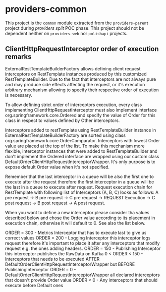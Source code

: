 # providers-common

This project is the ``common`` module extracted from the ``providers-parent`` project during _providers split_ POC phase. This project should not be dependent neither on ``providers-web`` nor ``polishapi`` projects.

## ClientHttpRequestInterceptor order of execution remarks
ExternalRestTemplateBuilderFactory allows defining client request interceptors on RestTemplate instances produced
by this customized RestTemplateBuilder. Due to the fact that interceptors are not always pure and may produce side effects
affecting the request, or it's execution arbitrary mechanism allowing to specify their respective order of execution is necessary.

To allow defining strict order of interceptors execution, every class implementing ClientHttpRequestInterceptor must also
implement interface org.springframework.core.Ordered and specify the value of Order for this class in respect to values defined by Other interceptors.

Interceptors added to restTemplate using RestTemplateBuilder instance in ExternalRestTemplateBuilderFactory are sorted using
class org.springframework.core.OrderComparator. Interceptors with lowest Order value are placed at the top of the list.
To make this mechanism more flexible, interceptor instances that were added to RestTemplateBuilder and don't implement the Ordered
interface are wrapped using our custom class DefaultOrderClientHttpRequestInterceptorWrapper. It's only purpose is to expose
default Order value when it's not specified.

Remember that the last interceptor in a queue will be also the first one to execute after the request therefore the first interceptor in a queue will be the last in a queue to execute after request.
Request execution chain for RestTemplate with following list of Interceptors (A, B, C) looks as follows:
A pre request -> B pre request -> C pre request -> REQUEST Execution -> C post request -> B post request -> A post request.

When you want to define a new interceptor please consider tha values described below and chose the Order value
according to its placement in execution chain, otherwise it will default to 0. See also the list below.

ORDER = 300 - Metrics Interceptor that has to execute last to give us correct values
ORDER = 200 - Logging Interceptor this interceptor logs request therefore it's important to place it after any interceptors that modify request e.g. the ones adding headers.
ORDER = 150 - Publishing Interceptor this interceptor publishes the RawData on Kafka 
0 < ORDER < 150 - Interceptors that needs to be executed AFTER DefaultOrderClientHttpRequestInterceptorWrapper but BEFORE PublishingInterceptor
ORDER = 0 - DefaultOrderClientHttpRequestInterceptorWrapper all declared interceptors that doesn't provide Order value
ORDER < 0 - Any interceptors that should execute before Default ones 
